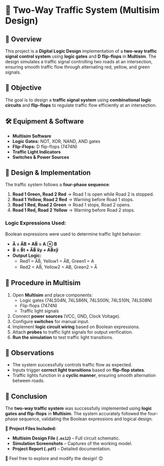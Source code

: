 # 🚦 Two-Way Traffic System (Multisim Design)

## 📌 Overview
This project is a **Digital Logic Design** implementation of a **two-way traffic signal control system** using **logic gates** and **D flip-flops** in **Multisim**. The design simulates a traffic signal controlling two roads at an intersection, ensuring smooth traffic flow through alternating red, yellow, and green signals.

## 🎯 Objective
The goal is to design a **traffic signal system** using **combinational logic circuits** and **flip-flops** to regulate traffic flow efficiently at an intersection.

## 🛠️ Equipment & Software
- **Multisim Software**
- **Logic Gates:** NOT, XOR, NAND, AND gates
- **Flip-Flops:** D flip-flops (7474N)
- **Traffic Light Indicators**
- **Switches & Power Sources**

## 🔧 Design & Implementation
The traffic system follows a **four-phase sequence**:
1. **Road 1 Green, Road 2 Red** → Road 1 is open while Road 2 is stopped.
2. **Road 1 Yellow, Road 2 Red** → Warning before Road 1 stops.
3. **Road 1 Red, Road 2 Green** → Road 1 stops, Road 2 opens.
4. **Road 1 Red, Road 2 Yellow** → Warning before Road 2 stops.

### **Logic Expressions Used:**
Boolean expressions were used to determine traffic light behavior:
- **A̅ = A̅B + AB̅ = A ⊕ B**
- **B̅ = B̅t + A̅B̅ x̅y + AB̅xy̅**
- **Output Logic:**
  - Red1 = A̅B̅, Yellow1 = A̅B, Green1 = A
  - Red2 = AB̅, Yellow2 = AB, Green2 = A̅

## 📌 Procedure in Multisim
1. Open **Multisim** and place components:
   - Logic gates (74LS04N, 74LS86N, 74LS00N, 74LS10N, 74LS08N)
   - Flip-flops (7474N)
   - Traffic light signals
2. Connect **power sources** (VCC, GND, Clock Voltage).
3. Configure **switches** for manual input.
4. Implement **logic circuit wiring** based on Boolean expressions.
5. Attach **probes** to traffic light signals for output verification.
6. **Run the simulation** to test traffic light transitions.

## 🔬 Observations
- The system successfully controls traffic flow as expected.
- Inputs trigger **correct light transitions** based on **flip-flop states**.
- Traffic lights function in a **cyclic manner**, ensuring smooth alternation between roads.

## 🏁 Conclusion
The **two-way traffic system** was successfully implemented using **logic gates and flip-flops** in **Multisim**. The system accurately followed the four-phase sequence, validating the Boolean expressions and logical design.

📂 **Project Files Included:**
- **Multisim Design File (`.ms12`)** – Full circuit schematic.
- **Simulation Screenshots** – Captures of the working model.
- **Project Report (`.pdf`)** – Detailed documentation.

🚀 Feel free to explore and modify the design! 😊
